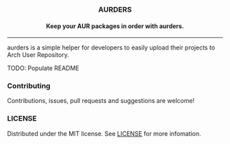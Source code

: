 <div align="center">
  <h3 align="center">AURDERS</h3>

  <h4 align="center">
        Keep your AUR packages in order with aurders.
  </h4>
</div>

___

aurders is a simple helper for developers to easily upload their projects to
Arch User Repository.


TODO: Populate README


### Contributing
Contributions, issues, pull requests and suggestions are welcome!

### LICENSE
Distributed under the MIT license. See [LICENSE](./LICENSE) for more infomation.
